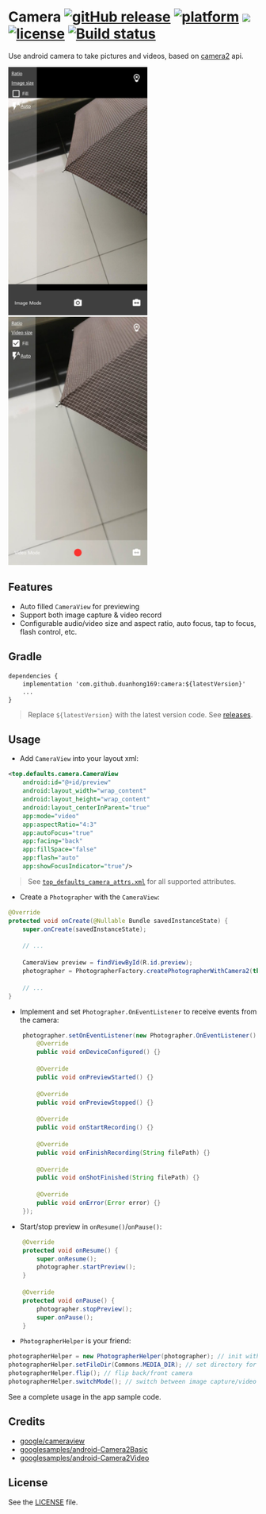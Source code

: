 # Camera [![gitHub release](https://img.shields.io/github/release/duanhong169/Camera.svg?style=social)](https://github.com/duanhong169/Camera/releases) [![platform](https://img.shields.io/badge/platform-android-brightgreen.svg)](https://developer.android.com/index.html) <a target="_blank" href="https://android-arsenal.com/api?level=21"><img src="https://img.shields.io/badge/API-21%2B-brightgreen.svg?style=flat"></a> [![license](https://img.shields.io/badge/license-Apache%202-green.svg)](https://github.com/duanhong169/Camera/blob/master/LICENSE) [![Build status](https://build.appcenter.ms/v0.1/apps/09612c7d-00b4-4b16-86b5-054c45d749f8/branches/master/badge)](https://appcenter.ms)

Use android camera to take pictures and videos, based on [camera2](https://developer.android.com/reference/android/hardware/camera2/package-summary) api.

<img src='art/screenshot1.jpg' height='500px'/> <img src='art/screenshot2.jpg' height='500px'/>

## Features

* Auto filled `CameraView` for previewing
* Support both image capture & video record
* Configurable audio/video size and aspect ratio, auto focus, tap to focus, flash control, etc.

## Gradle

```
dependencies {
    implementation 'com.github.duanhong169:camera:${latestVersion}'
    ...
}
```

> Replace `${latestVersion}` with the latest version code. See [releases](https://github.com/duanhong169/Camera/releases).

## Usage

* Add `CameraView` into your layout xml:

```xml
<top.defaults.camera.CameraView
    android:id="@+id/preview"
    android:layout_width="wrap_content"
    android:layout_height="wrap_content"
    android:layout_centerInParent="true"
    app:mode="video"
    app:aspectRatio="4:3"
    app:autoFocus="true"
    app:facing="back"
    app:fillSpace="false"
    app:flash="auto"
    app:showFocusIndicator="true"/>
```

> See [`top_defaults_camera_attrs.xml`](./camera/src/main/res/values/top_defaults_camera_attrs.xml) for all supported attributes.

* Create a `Photographer` with the `CameraView`:

```java
@Override
protected void onCreate(@Nullable Bundle savedInstanceState) {
    super.onCreate(savedInstanceState);
    
    // ...

    CameraView preview = findViewById(R.id.preview);
    photographer = PhotographerFactory.createPhotographerWithCamera2(this, preview);
    
    // ...
}
```

* Implement and set `Photographer.OnEventListener` to receive events from the camera:

```java
    photographer.setOnEventListener(new Photographer.OnEventListener() {
        @Override
        public void onDeviceConfigured() {}

        @Override
        public void onPreviewStarted() {}

        @Override
        public void onPreviewStopped() {}

        @Override
        public void onStartRecording() {}

        @Override
        public void onFinishRecording(String filePath) {}

        @Override
        public void onShotFinished(String filePath) {}

        @Override
        public void onError(Error error) {}
    });
```

* Start/stop preview in `onResume()`/`onPause()`:

```java
    @Override
    protected void onResume() {
        super.onResume();
        photographer.startPreview();
    }

    @Override
    protected void onPause() {
        photographer.stopPreview();
        super.onPause();
    }
```

* `PhotographerHelper` is your friend:

```java
photographerHelper = new PhotographerHelper(photographer); // init with photographer
photographerHelper.setFileDir(Commons.MEDIA_DIR); // set directory for image/video saving
photographerHelper.flip(); // flip back/front camera
photographerHelper.switchMode(); // switch between image capture/video record
```

See a complete usage in the app sample code.

## Credits

* [google/cameraview](https://github.com/google/cameraview)
* [googlesamples/android-Camera2Basic](https://github.com/googlesamples/android-Camera2Basic)
* [googlesamples/android-Camera2Video](https://github.com/googlesamples/android-Camera2Video)

## License

See the [LICENSE](./LICENSE) file.